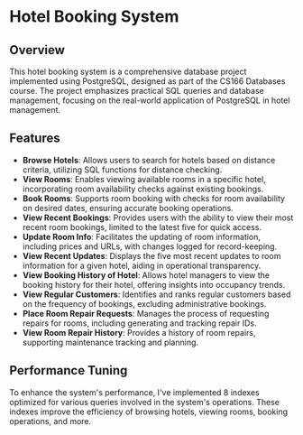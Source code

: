 # Hotel Booking System

## Overview

This hotel booking system is a comprehensive database project implemented using PostgreSQL, designed as part of the CS166 Databases course. The project emphasizes practical SQL queries and database management, focusing on the real-world application of PostgreSQL in hotel management.

## Features

- **Browse Hotels**: Allows users to search for hotels based on distance criteria, utilizing SQL functions for distance checking.
- **View Rooms**: Enables viewing available rooms in a specific hotel, incorporating room availability checks against existing bookings.
- **Book Rooms**: Supports room booking with checks for room availability on desired dates, ensuring accurate booking operations.
- **View Recent Bookings**: Provides users with the ability to view their most recent room bookings, limited to the latest five for quick access.
- **Update Room Info**: Facilitates the updating of room information, including prices and URLs, with changes logged for record-keeping.
- **View Recent Updates**: Displays the five most recent updates to room information for a given hotel, aiding in operational transparency.
- **View Booking History of Hotel**: Allows hotel managers to view the booking history for their hotel, offering insights into occupancy trends.
- **View Regular Customers**: Identifies and ranks regular customers based on the frequency of bookings, excluding administrative bookings.
- **Place Room Repair Requests**: Manages the process of requesting repairs for rooms, including generating and tracking repair IDs.
- **View Room Repair History**: Provides a history of room repairs, supporting maintenance tracking and planning.

## Performance Tuning

To enhance the system's performance, I've implemented 8 indexes optimized for various queries involved in the system's operations. These indexes improve the efficiency of browsing hotels, viewing rooms, booking operations, and more.

